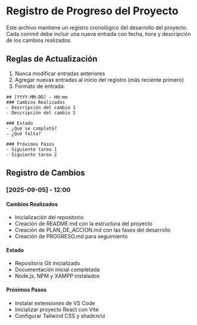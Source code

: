 # Registro de Progreso del Proyecto

Este archivo mantiene un registro cronológico del desarrollo del proyecto. Cada commit debe incluir una nueva entrada con fecha, hora y descripción de los cambios realizados.

## Reglas de Actualización
1. Nunca modificar entradas anteriores
2. Agregar nuevas entradas al inicio del registro (más reciente primero)
3. Formato de entrada:

```
## [YYYY-MM-DD] - HH:mm
### Cambios Realizados
- Descripción del cambio 1
- Descripción del cambio 2

### Estado
- ¿Qué se completó?
- ¿Qué falta?

### Próximos Pasos
- Siguiente tarea 1
- Siguiente tarea 2
```

## Registro de Cambios

### [2025-09-05] - 12:00
#### Cambios Realizados
- Inicialización del repositorio
- Creación de README.md con la estructura del proyecto
- Creación de PLAN_DE_ACCION.md con las fases del desarrollo
- Creación de PROGRESO.md para seguimiento

#### Estado
- Repositorio Git inicializado
- Documentación inicial completada
- Node.js, NPM y XAMPP instalados

#### Próximos Pasos
- Instalar extensiones de VS Code
- Inicializar proyecto React con Vite
- Configurar Tailwind CSS y shadcn/ui
